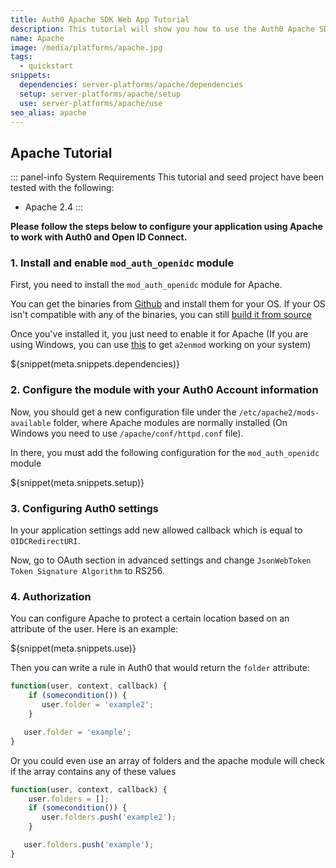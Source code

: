 ```yaml
---
title: Auth0 Apache SDK Web App Tutorial
description: This tutorial will show you how to use the Auth0 Apache SDK to add authentication and authorization to your web app.
name: Apache
image: /media/platforms/apache.jpg
tags:
  - quickstart
snippets:
  dependencies: server-platforms/apache/dependencies
  setup: server-platforms/apache/setup
  use: server-platforms/apache/use
seo_alias: apache
---
```


## Apache Tutorial

::: panel-info System Requirements
This tutorial and seed project have been tested with the following:
* Apache 2.4
:::

**Please follow the steps below to configure your application using Apache to work with Auth0 and Open ID Connect.**

### 1. Install and enable `mod_auth_openidc` module

First, you need to install the `mod_auth_openidc` module for Apache.

You can get the binaries from [Github](https://github.com/pingidentity/mod_auth_openidc/releases) and install them for your OS. If your OS isn't compatible with any of the binaries, you can still [build it from source](https://github.com/pingidentity/mod_auth_openidc/blob/master/INSTALL)

Once you've installed it, you just need to enable it for Apache (If you are using Windows, you can use [this](https://github.com/enderandpeter/win-a2enmod#installation) to get `a2enmod` working on your system)

${snippet(meta.snippets.dependencies)}

### 2. Configure the module with your Auth0 Account information

Now, you should get a new configuration file under the `/etc/apache2/mods-available` folder, where Apache modules are normally installed (On Windows you need to use `/apache/conf/httpd.conf` file).

In there, you must add the following configuration for the `mod_auth_openidc` module

${snippet(meta.snippets.setup)}

### 3. Configuring Auth0 settings

In your application settings add new allowed callback which is equal to `OIDCRedirectURI`.

Now, go to OAuth section in advanced settings and change `JsonWebToken Token Signature Algorithm` to RS256.


### 4. Authorization

You can configure Apache to protect a certain location based on an attribute of the user. Here is an example:

${snippet(meta.snippets.use)}

Then you can write a rule in Auth0 that would return the `folder` attribute:

```js
function(user, context, callback) {
    if (somecondition()) {
       user.folder = 'example2';
    }

   user.folder = 'example';
}
```

Or you could even use an array of folders and the apache module will check if the array contains any of these values

```js
function(user, context, callback) {
    user.folders = [];
    if (somecondition()) {
       user.folders.push('example2');
    }

   user.folders.push('example');
}
```
